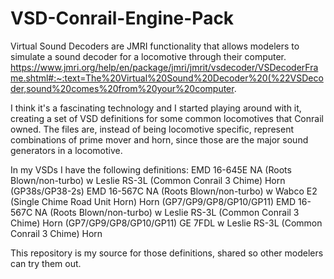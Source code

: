 # VSD-Conrail-Engine-Pack

Virtual Sound Decoders are JMRI functionality that allows modelers to simulate a sound decoder for a locomotive through their computer. 
https://www.jmri.org/help/en/package/jmri/jmrit/vsdecoder/VSDecoderFrame.shtml#:~:text=The%20Virtual%20Sound%20Decoder%20(%22VSDecoder,sound%20comes%20from%20your%20computer.

I think it's a fascinating technology and I started playing around with it, creating a set of VSD definitions for some common locomotives that Conrail owned. 
The files are, instead of being locomotive specific, represent combinations of prime mover and horn, since those are the major sound generators in a locomotive. 

In my VSDs I have the following definitions:
EMD 16-645E NA (Roots Blown/non-turbo) w Leslie RS-3L (Common Conrail 3 Chime) Horn (GP38s/GP38-2s)
EMD 16-567C NA (Roots Blown/non-turbo) w Wabco E2 (Single Chime Road Unit Horn) Horn (GP7/GP9/GP8/GP10/GP11)
EMD 16-567C NA (Roots Blown/non-turbo) w Leslie RS-3L (Common Conrail 3 Chime) Horn (GP7/GP9/GP8/GP10/GP11)
GE 7FDL w Leslie RS-3L (Common Conrail 3 Chime) Horn

This repository is my source for those definitions, shared so other modelers can try them out.
